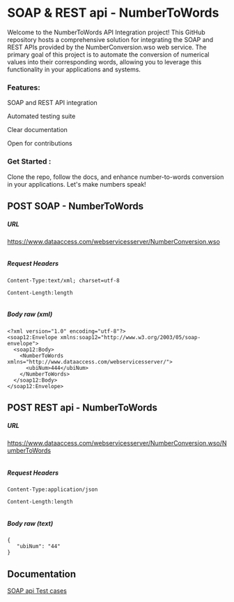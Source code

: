 
# SOAP & REST api - NumberToWords

Welcome to the NumberToWords API Integration project! This GitHub repository hosts a comprehensive solution for integrating the SOAP and REST APIs provided by the NumberConversion.wso web service. The primary goal of this project is to automate the conversion of numerical values into their corresponding words, allowing you to leverage this functionality in your applications and systems.




### Features:


SOAP and REST API integration

Automated testing suite

Clear documentation

Open for contributions


### Get Started :
Clone the repo, follow the docs, and enhance number-to-words conversion in your applications. Let's make numbers speak!
## POST SOAP - NumberToWords

##### URL
https://www.dataaccess.com/webservicesserver/NumberConversion.wso

```
```

##### Request Headers
```
Content-Type:text/xml; charset=utf-8

Content-Length:length

```
```
```
##### Body raw (xml)

```
<?xml version="1.0" encoding="utf-8"?>
<soap12:Envelope xmlns:soap12="http://www.w3.org/2003/05/soap-envelope">
  <soap12:Body>
    <NumberToWords xmlns="http://www.dataaccess.com/webservicesserver/">
      <ubiNum>444</ubiNum>
    </NumberToWords>
  </soap12:Body>
</soap12:Envelope>

```


## POST REST api - NumberToWords

##### URL
https://www.dataaccess.com/webservicesserver/NumberConversion.wso/NumberToWords

```
```

##### Request Headers
```
Content-Type:application/json

Content-Length:length

```
```
```
##### Body raw (text)

```
{
   "ubiNum": "44"
}

```
## Documentation

[SOAP api Test cases](https://github.com/KareenaKambaliya/SOAP-REST-api---NumberToWords/blob/main/SOAP%20api%20atc.xlsx)


